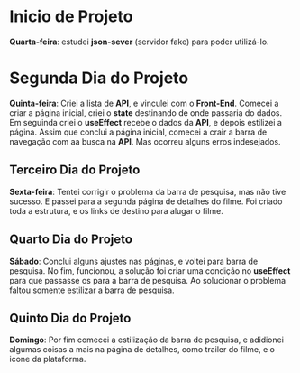 # Inicio de Projeto

**Quarta-feira**: estudei **json-sever** (servidor fake) para poder utilizá-lo.

# Segunda Dia do Projeto

**Quinta-feira**: Criei a lista de **API**, e vinculei com o **Front-End**. Comecei a criar a página inicial, criei o **state** destinando de onde passaria do dados. Em seguinda criei o **useEffect** recebe o dados da **API**, e depois estilizei a página. Assim que conclui a página inicial, comecei a crair a barra de navegação com aa busca na **API**. Mas ocorreu alguns erros indesejados.

## Terceiro Dia do Projeto

**Sexta-feira**: Tentei corrigir o problema da barra de pesquisa, mas não tive sucesso. E passei para a segunda página de detalhes do filme. Foi criado toda a estrutura, e os links de destino para alugar o filme.

## Quarto Dia do Projeto

**Sábado**: Conclui alguns ajustes nas páginas, e voltei para barra de pesquisa. No fim, funcionou, a solução foi criar uma condição no **useEffect** para que passasse os para a barra de pesquisa. Ao solucionar o problema faltou somente estilizar a barra de pesquisa.

## Quinto Dia do Projeto

**Domingo**: Por fim comecei a estilização da barra de pesquisa, e adidionei algumas coisas a mais na página de detalhes, como trailer do filme, e o icone da plataforma.
